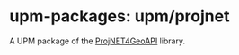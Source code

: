 # upm-packages: upm/projnet

A UPM package of the [ProjNET4GeoAPI](https://github.com/NetTopologySuite/ProjNet4GeoAPI) library.
